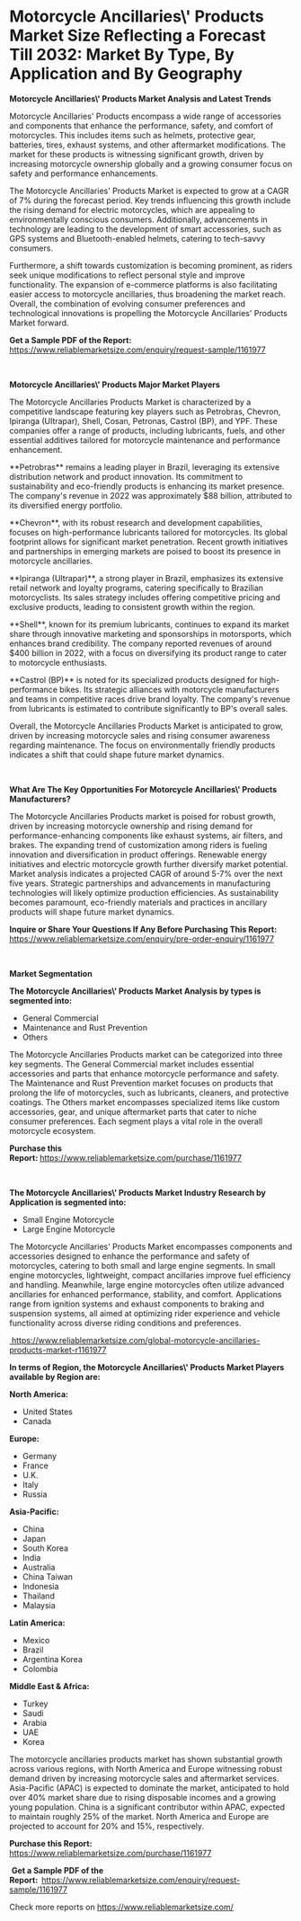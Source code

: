 <p><h1>Motorcycle Ancillaries\' Products Market Size Reflecting a Forecast Till 2032: Market By Type, By Application and By Geography</h1></p><p><strong>Motorcycle Ancillaries\' Products Market Analysis and Latest Trends</strong></p>
<p><p>Motorcycle Ancillaries' Products encompass a wide range of accessories and components that enhance the performance, safety, and comfort of motorcycles. This includes items such as helmets, protective gear, batteries, tires, exhaust systems, and other aftermarket modifications. The market for these products is witnessing significant growth, driven by increasing motorcycle ownership globally and a growing consumer focus on safety and performance enhancements.</p><p>The Motorcycle Ancillaries' Products Market is expected to grow at a CAGR of 7% during the forecast period. Key trends influencing this growth include the rising demand for electric motorcycles, which are appealing to environmentally conscious consumers. Additionally, advancements in technology are leading to the development of smart accessories, such as GPS systems and Bluetooth-enabled helmets, catering to tech-savvy consumers.</p><p>Furthermore, a shift towards customization is becoming prominent, as riders seek unique modifications to reflect personal style and improve functionality. The expansion of e-commerce platforms is also facilitating easier access to motorcycle ancillaries, thus broadening the market reach. Overall, the combination of evolving consumer preferences and technological innovations is propelling the Motorcycle Ancillaries' Products Market forward.</p></p>
<p><strong>Get a Sample PDF of the Report:&nbsp;</strong> <a href="https://www.reliablemarketsize.com/enquiry/request-sample/1161977?utm_campaign=2853&utm_medium=2&utm_source=Github&utm_content=ia&utm_term=24032025&utm_id=motorcycle-ancillaries-products">https://www.reliablemarketsize.com/enquiry/request-sample/1161977</a></p>
<p>&nbsp;</p>
<p><strong>Motorcycle Ancillaries\' Products Major Market Players</strong></p>
<p><p>The Motorcycle Ancillaries Products Market is characterized by a competitive landscape featuring key players such as Petrobras, Chevron, Ipiranga (Ultrapar), Shell, Cosan, Petronas, Castrol (BP), and YPF. These companies offer a range of products, including lubricants, fuels, and other essential additives tailored for motorcycle maintenance and performance enhancement.</p><p>**Petrobras** remains a leading player in Brazil, leveraging its extensive distribution network and product innovation. Its commitment to sustainability and eco-friendly products is enhancing its market presence. The company's revenue in 2022 was approximately $88 billion, attributed to its diversified energy portfolio.</p><p>**Chevron**, with its robust research and development capabilities, focuses on high-performance lubricants tailored for motorcycles. Its global footprint allows for significant market penetration. Recent growth initiatives and partnerships in emerging markets are poised to boost its presence in motorcycle ancillaries.</p><p>**Ipiranga (Ultrapar)**, a strong player in Brazil, emphasizes its extensive retail network and loyalty programs, catering specifically to Brazilian motorcyclists. Its sales strategy includes offering competitive pricing and exclusive products, leading to consistent growth within the region.</p><p>**Shell**, known for its premium lubricants, continues to expand its market share through innovative marketing and sponsorships in motorsports, which enhances brand credibility. The company reported revenues of around $400 billion in 2022, with a focus on diversifying its product range to cater to motorcycle enthusiasts.</p><p>**Castrol (BP)** is noted for its specialized products designed for high-performance bikes. Its strategic alliances with motorcycle manufacturers and teams in competitive races drive brand loyalty. The company's revenue from lubricants is estimated to contribute significantly to BP's overall sales.</p><p>Overall, the Motorcycle Ancillaries Products Market is anticipated to grow, driven by increasing motorcycle sales and rising consumer awareness regarding maintenance. The focus on environmentally friendly products indicates a shift that could shape future market dynamics.</p></p>
<p>&nbsp;</p>
<p><strong>What Are The Key Opportunities For Motorcycle Ancillaries\' Products Manufacturers?</strong></p>
<p><p>The Motorcycle Ancillaries Products market is poised for robust growth, driven by increasing motorcycle ownership and rising demand for performance-enhancing components like exhaust systems, air filters, and brakes. The expanding trend of customization among riders is fueling innovation and diversification in product offerings. Renewable energy initiatives and electric motorcycle growth further diversify market potential. Market analysis indicates a projected CAGR of around 5-7% over the next five years. Strategic partnerships and advancements in manufacturing technologies will likely optimize production efficiencies. As sustainability becomes paramount, eco-friendly materials and practices in ancillary products will shape future market dynamics.</p></p>
<p><strong>Inquire or Share Your Questions If Any Before Purchasing This Report:</strong> <a href="https://www.reliablemarketsize.com/enquiry/pre-order-enquiry/1161977?utm_campaign=2853&utm_medium=2&utm_source=Github&utm_content=ia&utm_term=24032025&utm_id=motorcycle-ancillaries-products">https://www.reliablemarketsize.com/enquiry/pre-order-enquiry/1161977</a></p>
<p>&nbsp;</p>
<p><strong>Market Segmentation</strong></p>
<p><strong>The Motorcycle Ancillaries\' Products Market Analysis by types is segmented into:</strong></p>
<p><ul><li>General Commercial</li><li>Maintenance and Rust Prevention</li><li>Others</li></ul></p>
<p><p>The Motorcycle Ancillaries Products market can be categorized into three key segments. The General Commercial market includes essential accessories and parts that enhance motorcycle performance and safety. The Maintenance and Rust Prevention market focuses on products that prolong the life of motorcycles, such as lubricants, cleaners, and protective coatings. The Others market encompasses specialized items like custom accessories, gear, and unique aftermarket parts that cater to niche consumer preferences. Each segment plays a vital role in the overall motorcycle ecosystem.</p></p>
<p><strong>Purchase this Report:&nbsp;</strong><a href="https://www.reliablemarketsize.com/purchase/1161977?utm_campaign=2853&utm_medium=2&utm_source=Github&utm_content=ia&utm_term=24032025&utm_id=motorcycle-ancillaries-products">https://www.reliablemarketsize.com/purchase/1161977</a></p>
<p>&nbsp;</p>
<p><strong>The Motorcycle Ancillaries\' Products Market Industry Research by Application is segmented into:</strong></p>
<p><ul><li>Small Engine Motorcycle</li><li>Large Engine Motorcycle</li></ul></p>
<p><p>The Motorcycle Ancillaries' Products Market encompasses components and accessories designed to enhance the performance and safety of motorcycles, catering to both small and large engine segments. In small engine motorcycles, lightweight, compact ancillaries improve fuel efficiency and handling. Meanwhile, large engine motorcycles often utilize advanced ancillaries for enhanced performance, stability, and comfort. Applications range from ignition systems and exhaust components to braking and suspension systems, all aimed at optimizing rider experience and vehicle functionality across diverse riding conditions and preferences.</p></p>
<p><a href="https://www.reliablemarketsize.com/global-motorcycle-ancillaries-products-market-r1161977?utm_campaign=2853&utm_medium=2&utm_source=Github&utm_content=ia&utm_term=24032025&utm_id=motorcycle-ancillaries-products">&nbsp;https://www.reliablemarketsize.com/global-motorcycle-ancillaries-products-market-r1161977</a></p>
<p><strong>In terms of Region, the Motorcycle Ancillaries\' Products Market Players available by Region are:</strong></p>
<p>
    <p> <strong> North America: </strong>
        <ul>
            <li>United States</li>
            <li>Canada</li>
        </ul>
        </p> 
    <p> <strong> Europe: </strong>
        <ul>
            <li>Germany</li>
            <li>France</li>
            <li>U.K.</li>
            <li>Italy</li>
            <li>Russia</li>
        </ul>
        </p> 
    <p> <strong> Asia-Pacific: </strong>
        <ul>
            <li>China</li>
            <li>Japan</li>
            <li>South Korea</li>
            <li>India</li>
            <li>Australia</li>
            <li>China Taiwan</li>
            <li>Indonesia</li>
            <li>Thailand</li>
            <li>Malaysia</li>
        </ul>
        </p> 
    <p> <strong> Latin America: </strong>
        <ul>
            <li>Mexico</li>
            <li>Brazil</li>
            <li>Argentina Korea</li>
            <li>Colombia</li>
        </ul>
        </p> 
    <p> <strong> Middle East & Africa: </strong>
        <ul>
            <li>Turkey</li>
            <li>Saudi</li>
            <li>Arabia</li>
            <li>UAE</li>
            <li>Korea</li>
        </ul>
    </p>
    </p>
<p><p>The motorcycle ancillaries products market has shown substantial growth across various regions, with North America and Europe witnessing robust demand driven by increasing motorcycle sales and aftermarket services. Asia-Pacific (APAC) is expected to dominate the market, anticipated to hold over 40% market share due to rising disposable incomes and a growing young population. China is a significant contributor within APAC, expected to maintain roughly 25% of the market. North America and Europe are projected to account for 20% and 15%, respectively.</p></p>
<p><strong>Purchase this Report: </strong><a href="https://www.reliablemarketsize.com/purchase/1161977?utm_campaign=2853&utm_medium=2&utm_source=Github&utm_content=ia&utm_term=24032025&utm_id=motorcycle-ancillaries-products">https://www.reliablemarketsize.com/purchase/1161977</a></p>
<p>&nbsp;<strong>Get a Sample PDF of the Report:&nbsp;&nbsp;</strong><a href="https://www.reliablemarketsize.com/enquiry/request-sample/1161977?utm_campaign=2853&utm_medium=2&utm_source=Github&utm_content=ia&utm_term=24032025&utm_id=motorcycle-ancillaries-products">https://www.reliablemarketsize.com/enquiry/request-sample/1161977</a></p>
<p><strong></strong></p>
<p>Check more reports on <a href="https://www.reliablemarketsize.com/?utm_campaign=2853&utm_medium=2&utm_source=Github&utm_content=ia&utm_term=24032025&utm_id=motorcycle-ancillaries-products">https://www.reliablemarketsize.com/</a></p>